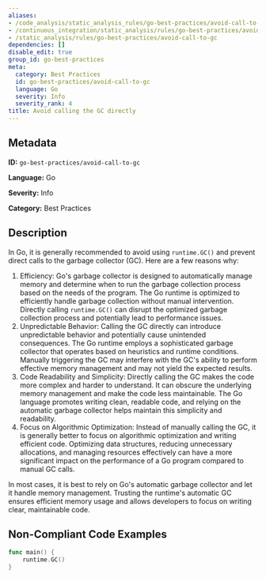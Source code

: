 ```yaml
---
aliases:
- /code_analysis/static_analysis_rules/go-best-practices/avoid-call-to-gc
- /continuous_integration/static_analysis/rules/go-best-practices/avoid-call-to-gc
- /static_analysis/rules/go-best-practices/avoid-call-to-gc
dependencies: []
disable_edit: true
group_id: go-best-practices
meta:
  category: Best Practices
  id: go-best-practices/avoid-call-to-gc
  language: Go
  severity: Info
  severity_rank: 4
title: Avoid calling the GC directly
---
```

<!--  SOURCED FROM https://github.com/DataDog/datadog-static-analyzer-rule-docs -->


## Metadata
**ID:** `go-best-practices/avoid-call-to-gc`

**Language:** Go

**Severity:** Info

**Category:** Best Practices

## Description
In Go, it is generally recommended to avoid using `runtime.GC()` and prevent direct calls to the garbage collector (GC). Here are a few reasons why:

1.  Efficiency: Go's garbage collector is designed to automatically manage memory and determine when to run the garbage collection process based on the needs of the program. The Go runtime is optimized to efficiently handle garbage collection without manual intervention. Directly calling `runtime.GC()` can disrupt the optimized garbage collection process and potentially lead to performance issues.
2.  Unpredictable Behavior: Calling the GC directly can introduce unpredictable behavior and potentially cause unintended consequences. The Go runtime employs a sophisticated garbage collector that operates based on heuristics and runtime conditions. Manually triggering the GC may interfere with the GC's ability to perform effective memory management and may not yield the expected results.
3.  Code Readability and Simplicity: Directly calling the GC makes the code more complex and harder to understand. It can obscure the underlying memory management and make the code less maintainable. The Go language promotes writing clean, readable code, and relying on the automatic garbage collector helps maintain this simplicity and readability.
4.  Focus on Algorithmic Optimization: Instead of manually calling the GC, it is generally better to focus on algorithmic optimization and writing efficient code. Optimizing data structures, reducing unnecessary allocations, and managing resources effectively can have a more significant impact on the performance of a Go program compared to manual GC calls.

In most cases, it is best to rely on Go's automatic garbage collector and let it handle memory management. Trusting the runtime's automatic GC ensures efficient memory usage and allows developers to focus on writing clear, maintainable code.


## Non-Compliant Code Examples
```go
func main() {
    runtime.GC()
}
```
